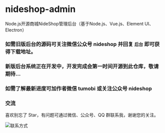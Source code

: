 # nideshop-admin
Node.js开源商城NideShop管理后台（基于Node.js、Vue.js、Element UI、Electron）

### 如需旧版后台的源码可关注微信公众号 nideshop 并回复 `后台` 即可获得下载地址。



### 新版后台系统正在开发中，开发完成会第一时间开源到此仓库，敬请期待...

### 如需了解最新进度可加作者微信 tumobi 或关注公众号 nideshop

### 交流
喜欢别忘了 Star，有问题可通过微信、公众号、QQ 群联系我，谢谢您的关注。

![联系方式](http://nideshop-static.childsay.com/nideshop-qrcode.png)
